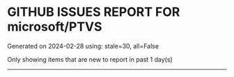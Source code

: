 
# GITHUB ISSUES REPORT FOR microsoft/PTVS


Generated on 2024-02-28 using: stale=30, all=False


Only showing items that are new to report in past 1 day(s)


---
